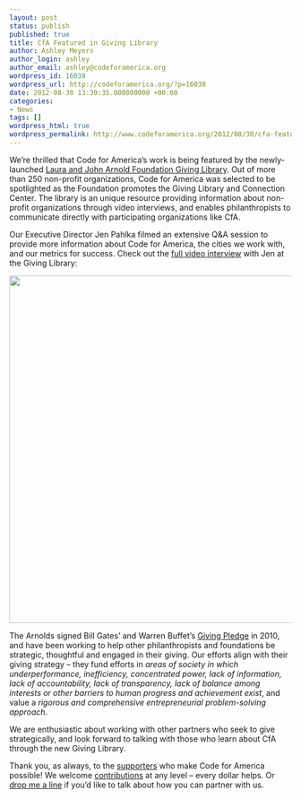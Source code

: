 ```yaml
---
layout: post
status: publish
published: true
title: CfA Featured in Giving Library
author: Ashley Meyers
author_login: ashley
author_email: ashley@codeforamerica.org
wordpress_id: 16038
wordpress_url: http://codeforamerica.org/?p=16038
date: 2012-08-30 13:39:35.000000000 +00:00
categories:
- News
tags: []
wordpress_html: true
wordpress_permalink: http://www.codeforamerica.org/2012/08/30/cfa-featured-in-giving-library/
---
```


<p>We’re thrilled that Code for America’s work is being featured by the newly-launched <a href="http://www.givinglibrary.org/" target="_blank">Laura and John Arnold Foundation Giving Library</a>. Out of more than 250 non-profit organizations, Code for America was selected to be spotlighted as the Foundation promotes the Giving Library and Connection Center. The library is an unique resource providing information about non-profit organizations through video interviews, and enables philanthropists to communicate directly with participating organizations like CfA.</p>
<p>Our Executive Director Jen Pahlka filmed an extensive Q&amp;A session to provide more information about Code for America, the cities we work with, and our metrics for success. Check out the <a href="http://www.givinglibrary.org/organizations/code-america" target="_blank">full video interview</a> with Jen at the Giving Library:</p>
<p><a href="http://www.givinglibrary.org/organizations/code-america" target="_blank"><img alt="" src="http://codeforamerica.org/wp-content/uploads/2012/08/Screen-Shot-2012-08-22-at-1.14.35-PM.png" style="vertical-align: middle;" width="620"/></a></p>
<p>The Arnolds signed Bill Gates’ and Warren Buffet’s <a href="http://givingpledge.org/" target="_blank">Giving Pledge</a> in 2010, and have been working to help other philanthropists and foundations be strategic, thoughtful and engaged in their giving. Our efforts align with their giving strategy – they fund efforts in <em>areas of society in which underperformance, inefficiency, concentrated power, lack of information, lack of accountability, lack of transparency, lack of balance among interests or other barriers to human progress and achievement exist</em>, and value a <em>rigorous and comprehensive entrepreneurial problem-solving approach</em>.</p>
<p>We are enthusiastic about working with other partners who seek to give strategically, and look forward to talking with those who learn about CfA through the new Giving Library.</p>
<p>Thank you, as always, to the <a href="/donors">supporters</a> who make Code for America possible! We welcome <a href="https://secure.codeforamerica.org/page/contribute">contributions</a> at any level – every dollar helps. Or <a href="mailto:ashley@codeforamerica.org">drop me a line</a> if you’d like to talk about how you can partner with us.</p>
